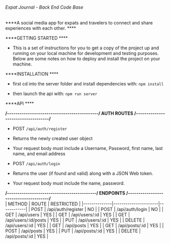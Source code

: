 ###### Expat Journal - Back End Code Base

****A social media app for expats and travelers to connect and share experiences with each other. ****


****GETTING STARTED ****
  - This is a set of instructions for you to get a copy of the project up and running on your local machine for development and testing purposes. Below are some notes on how to deploy and install   the project on your machine. 

****INSTALLATION ****
  - first cd into the server folder and install dependencies with:
  ```npm install```

  - then launch the api with:
  ```npm run server```
  


****API ****

**/--------------------------------------------/ AUTH ROUTES /-----------------------------------/**
 - POST ```/api/auth/register```
  - Returns the newly created user object
  - Your request body must include a Username, Password, first name, last name, and email address

 - POST ```/api/auth/login```
  - Returns the user (if found and valid) along with a JSON Web token.
  - Your request body must include the name, password.

**/-------------------------------------------/ ENDPOINTS /--------------------------------------/**  
|    METHOD    |        ROUTE         | RESTRICTED |
|--------------|----------------------|------------|
|     POST     | /api/auth/register   |    NO      |
|     POST     | /api/auth/login      |    NO      |
|     GET      | /api/users           |    YES     |
|     GET      | /api/users/:id       |    YES     |
|     GET      | /api/users/:id/posts |    YES     |
|     PUT      | /api/users/:id       |    YES     |
|     DELETE   | /api/users/:id       |    YES     |
|     GET      | /api/posts           |    YES     |
|     GET      | /api/posts/:id       |    YES     |
|     POST     | /api/posts           |    YES     |
|     PUT      | /api/posts/:id       |    YES     |
|     DELETE   | /api/posts/:id       |    YES     |